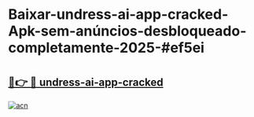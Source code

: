 # Baixar-undress-ai-app-cracked-Apk-sem-anúncios-desbloqueado-completamente-2025-#ef5ei

# <h2><a href="https://ainizakaria.my?title=undress-ai-app-cracked&ref=24M">🔗👉 🔴 undress-ai-app-cracked</a></h2>

[![acn](https://github.com/user-attachments/assets/0f9c940e-d8b0-45ae-aac7-cd30a18b3e1c)](https://ainizakaria.my?title=undress-ai-app-cracked&ref=24M)

